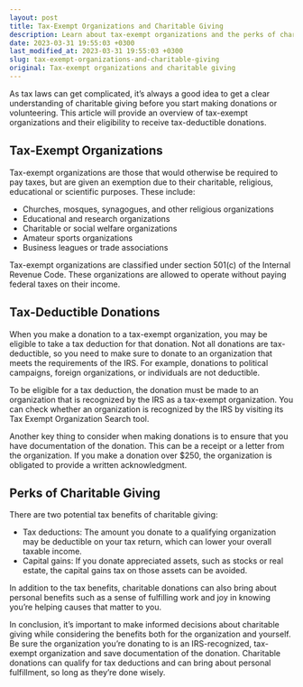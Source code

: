 ```yaml
---
layout: post
title: Tax-Exempt Organizations and Charitable Giving
description: Learn about tax-exempt organizations and the perks of charitable giving.
date: 2023-03-31 19:55:03 +0300
last_modified_at: 2023-03-31 19:55:03 +0300
slug: tax-exempt-organizations-and-charitable-giving
original: Tax-exempt organizations and charitable giving
---
```

As tax laws can get complicated, it’s always a good idea to get a clear understanding of charitable giving before you start making donations or volunteering. This article will provide an overview of tax-exempt organizations and their eligibility to receive tax-deductible donations.

## Tax-Exempt Organizations

Tax-exempt organizations are those that would otherwise be required to pay taxes, but are given an exemption due to their charitable, religious, educational or scientific purposes. These include:

- Churches, mosques, synagogues, and other religious organizations
- Educational and research organizations
- Charitable or social welfare organizations
- Amateur sports organizations
- Business leagues or trade associations

Tax-exempt organizations are classified under section 501(c) of the Internal Revenue Code. These organizations are allowed to operate without paying federal taxes on their income. 

## Tax-Deductible Donations

When you make a donation to a tax-exempt organization, you may be eligible to take a tax deduction for that donation. Not all donations are tax-deductible, so you need to make sure to donate to an organization that meets the requirements of the IRS. For example, donations to political campaigns, foreign organizations, or individuals are not deductible.

To be eligible for a tax deduction, the donation must be made to an organization that is recognized by the IRS as a tax-exempt organization. You can check whether an organization is recognized by the IRS by visiting its Tax Exempt Organization Search tool. 

Another key thing to consider when making donations is to ensure that you have documentation of the donation. This can be a receipt or a letter from the organization. If you make a donation over $250, the organization is obligated to provide a written acknowledgment. 

## Perks of Charitable Giving

There are two potential tax benefits of charitable giving:

- Tax deductions: The amount you donate to a qualifying organization may be deductible on your tax return, which can lower your overall taxable income. 
- Capital gains: If you donate appreciated assets, such as stocks or real estate, the capital gains tax on those assets can be avoided. 

In addition to the tax benefits, charitable donations can also bring about personal benefits such as a sense of fulfilling work and joy in knowing you’re helping causes that matter to you. 

In conclusion, it’s important to make informed decisions about charitable giving while considering the benefits both for the organization and yourself. Be sure the organization you’re donating to is an IRS-recognized, tax-exempt organization and save documentation of the donation. Charitable donations can qualify for tax deductions and can bring about personal fulfillment, so long as they’re done wisely.